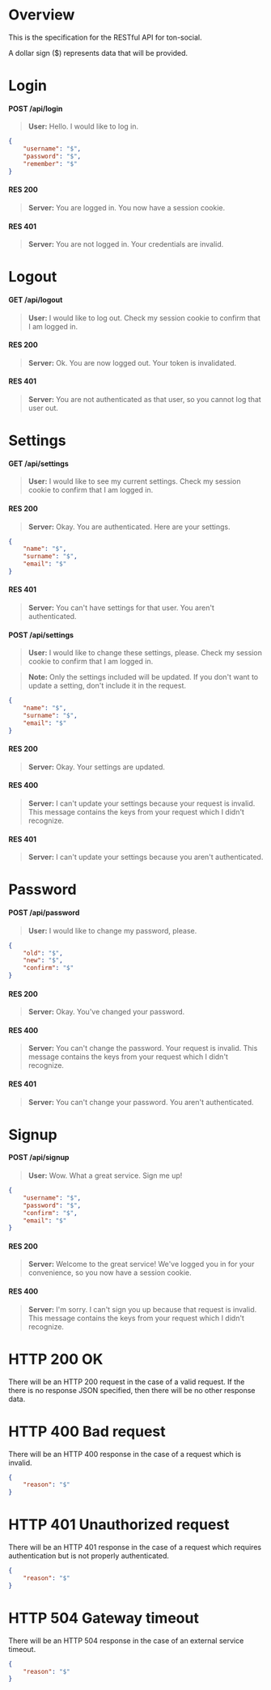 # Overview

This is the specification for the RESTful API for ton-social.

A dollar sign ($) represents data that will be provided.

# Login

#### POST /api/login

> **User:**
> Hello. I would like to log in.

```json
{
	"username": "$",
	"password": "$",
	"remember": "$"
}
```

#### RES 200

> **Server:**
> You are logged in. You now have a session cookie.

#### RES 401

> **Server:**
> You are not logged in. Your credentials are invalid.

# Logout

#### GET /api/logout

> **User:**
> I would like to log out.
> Check my session cookie to confirm that I am logged in.

#### RES 200

> **Server:**
> Ok. You are now logged out. Your token is invalidated.

#### RES 401

> **Server:**
> You are not authenticated as that user, so you cannot log that user out.

# Settings

#### GET /api/settings

> **User:**
> I would like to see my current settings.
> Check my session cookie to confirm that I am logged in.

#### RES 200

> **Server:**
> Okay. You are authenticated. Here are your settings.

```json
{
	"name": "$",
	"surname": "$",
	"email": "$"
}
```

#### RES 401

> **Server:**
> You can't have settings for that user. You aren't authenticated.

#### POST /api/settings

> **User:**
> I would like to change these settings, please.
> Check my session cookie to confirm that I am logged in.

> **Note:**
> Only the settings included will be updated.
> If you don't want to update a setting, don't include it in the request.

```json
{
	"name": "$",
	"surname": "$",
	"email": "$"
}
```

#### RES 200

> **Server:**
> Okay. Your settings are updated.

#### RES 400

> **Server:**
> I can't update your settings because your request is invalid.
> This message contains the keys from your request which I didn't recognize.

#### RES 401

> **Server:**
> I can't update your settings because you aren't authenticated.

# Password

#### POST /api/password

> **User:**
> I would like to change my password, please.

```json
{
	"old": "$",
	"new": "$",
	"confirm": "$"
}
```

#### RES 200

> **Server:**
> Okay. You've changed your password.

#### RES 400

> **Server:**
> You can't change the password. Your request is invalid.
> This message contains the keys from your request which I didn't recognize.

#### RES 401

> **Server:**
> You can't change your password. You aren't authenticated.

# Signup

#### POST /api/signup

> **User:**
> Wow. What a great service. Sign me up!

```json
{
	"username": "$",
	"password": "$",
	"confirm": "$",
	"email": "$"
}
```

#### RES 200

> **Server:**
> Welcome to the great service!
> We've logged you in for your convenience, so you now have a session cookie.

#### RES 400

> **Server:**
> I'm sorry. I can't sign you up because that request is invalid.
> This message contains the keys from your request which I didn't recognize.

# HTTP 200 OK

There will be an HTTP 200 request in the case of a valid request. If the there
is no response JSON specified, then there will be no other response data.

# HTTP 400 Bad request

There will be an HTTP 400 response in the case of a request which is invalid.

```json
{
	"reason": "$"
}
```

# HTTP 401 Unauthorized request

There will be an HTTP 401 response in the case of a request which requires
authentication but is not properly authenticated.

```json
{
	"reason": "$"
}
```

# HTTP 504 Gateway timeout

There will be an HTTP 504 response in the case of an external service timeout.

```json
{
	"reason": "$"
}
```
